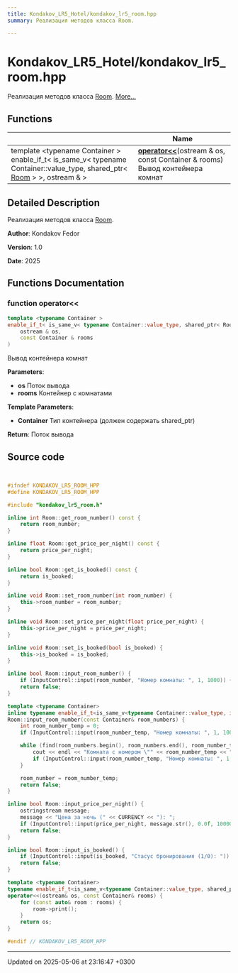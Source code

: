 ```yaml
---
title: Kondakov_LR5_Hotel/kondakov_lr5_room.hpp
summary: Реализация методов класса Room. 

---
```


# Kondakov_LR5_Hotel/kondakov_lr5_room.hpp

Реализация методов класса [Room](Classes/class_room.md).  [More...](#detailed-description)

## Functions

|                | Name           |
| -------------- | -------------- |
| template <typename Container \> <br>enable_if_t< is_same_v< typename Container::value_type, shared_ptr< [Room](Classes/class_room.md) > >, ostream & > | **[operator<<](Files/kondakov__lr5__room_8hpp.md#function-operator<<)**(ostream & os, const Container & rooms)<br>Вывод контейнера комнат  |

## Detailed Description

Реализация методов класса [Room](Classes/class_room.md). 

**Author**: Kondakov Fedor 

**Version**: 1.0 

**Date**: 2025 

## Functions Documentation

### function operator<<

```cpp
template <typename Container >
enable_if_t< is_same_v< typename Container::value_type, shared_ptr< Room > >, ostream & > operator<<(
    ostream & os,
    const Container & rooms
)
```

Вывод контейнера комнат 

**Parameters**: 

  * **os** Поток вывода 
  * **rooms** Контейнер с комнатами 


**Template Parameters**: 

  * **Container** Тип контейнера (должен содержать shared_ptr<Room>) 


**Return**: Поток вывода 



## Source code

```cpp


#ifndef KONDAKOV_LR5_ROOM_HPP
#define KONDAKOV_LR5_ROOM_HPP

#include "kondakov_lr5_room.h"

inline int Room::get_room_number() const {
    return room_number;
}

inline float Room::get_price_per_night() const {
    return price_per_night;
}

inline bool Room::get_is_booked() const {
    return is_booked;
}

inline void Room::set_room_number(int room_number) {
    this->room_number = room_number;
}

inline void Room::set_price_per_night(float price_per_night) {
    this->price_per_night = price_per_night;
}

inline void Room::set_is_booked(bool is_booked) {
    this->is_booked = is_booked;
}

inline bool Room::input_room_number() {
    if (InputControl::input(room_number, "Номер комнаты: ", 1, 1000)) { return true; }
    return false;
}

template <typename Container>
inline typename enable_if_t<is_same_v<typename Container::value_type, int>, bool>
Room::input_room_number(const Container& room_numbers) {
    int room_number_temp = 0;
    if (InputControl::input(room_number_temp, "Номер комнаты: ", 1, 1000)) { return true; }

    while (find(room_numbers.begin(), room_numbers.end(), room_number_temp) != room_numbers.end()) {
        cout << endl << "Комната с номером \"" << room_number_temp << "\" уже существует!" << endl << endl;
        if (InputControl::input(room_number_temp, "Номер комнаты: ", 1, 1000)) { return true; }
    }

    room_number = room_number_temp;
    return false;
}

inline bool Room::input_price_per_night() {
    ostringstream message;
    message << "Цена за ночь (" << CURRENCY << "): ";
    if (InputControl::input(price_per_night, message.str(), 0.0f, 100000.0f)) { return true; }
    return false;
}

inline bool Room::input_is_booked() {
    if (InputControl::input(is_booked, "Стасус бронирования (1/0): ")) { return true; }
    return false;
}

template <typename Container>
typename enable_if_t<is_same_v<typename Container::value_type, shared_ptr<Room>>, ostream&>
operator<<(ostream& os, const Container& rooms) {
    for (const auto& room : rooms) {
        room->print();
    }
    return os;
}

#endif // KONDAKOV_LR5_ROOM_HPP
```


-------------------------------

Updated on 2025-05-06 at 23:16:47 +0300
